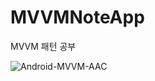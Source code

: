 # MVVMNoteApp
MVVM 패턴 공부


![Android-MVVM-AAC](https://user-images.githubusercontent.com/50611236/150298820-e46a920e-57ed-4d3a-96d5-52b97976039f.png)
